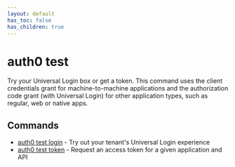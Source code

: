 ```yaml
---
layout: default
has_toc: false
has_children: true
---
```

# auth0 test

Try your Universal Login box or get a token.
This command uses the client credentials grant for machine-to-machine applications and the authorization code grant (with Universal Login) for other application types, such as regular, web or native apps.

## Commands

- [auth0 test login](auth0_test_login.md) - Try out your tenant's Universal Login experience
- [auth0 test token](auth0_test_token.md) - Request an access token for a given application and API

